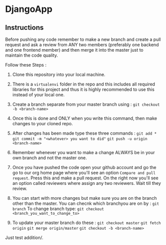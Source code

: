# DjangoApp

## Instructions

Before pushing any code remember to make a new branch and create a pull request and ask a review from ANY two members (preferably one backend and one frontend member) and then merge it into the master just to maintain the code quality.

Follow these Steps :
1) Clone this repository into your local machine.

2) There is a `virtualenvi` folder in the repo and this includes all required libraries for this project and thus it is highly recommended to use this instead of your local one.

3) Create a branch separate from your master branch using :
    `git checkout -b <branch-name>`

4) Once this is done and ONLY when you write this command, then make changes to your cloned repo.

5) After changes has been made type these three commands :
    `git add *`
    `git commit -m "<whatever> you want to did"`
    `git push -u origin <branch-name>`


6) Remember whenever you want to make a change ALWAYS be in your own branch and not the master one.

7) Once you have pushed the code open your github account and go the go to our org home page where you'll see an option `Compare and pull request`. Press this and make a pull request. On the right now you'll see an option called reviewers where assign any two reviewers. Wait till they review. 

8) You can start with more changes but make sure you are on the branch other than the master. You can checnk which branchyou are on by :
    `git branch`
To change branch type: 
    `git checkout <branch_you_want_to_change_to>`

6) To update your master branch do these :
    `git checkout master`
    `git fetch origin`
    `git merge origin/master`
    `git checkout -b <branch-name>`
    
    
 Just test addition/\.
    
    

